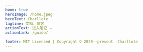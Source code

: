 ```yaml
---
home: true
heroImage: /home.jpeg
heroText: Charllote
tagline: 文档，博客
actionText: 进入笔记 →
actionLink: /guide/

footer: MIT Licensed | Copyright © 2020--present  Charllote
---
```

